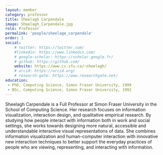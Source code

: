 ```yaml
---
layout: member
category: professor
title: Sheelagh Carpendale
image: Sheelagh_Carpendale.jpg
role: Professor
permalink: 'people/sheelage_carpendale'
order: 1
social:
    # twitter: https://twitter.com/
    #linkedin: https://www.linkedin.com/
    # google-scholar: https://scholar.google.fr/
    # github: https://github.com/
    website: https://www.cs.sfu.ca/~sheelagh/
    # orcid: https://orcid.org/
    # research-gate: https://www.researchgate.net/
education:
 - PhD, Computing Science, Simon Fraser University, 1999
 - BSc, Computing Science, Simon Fraser University, 1992
---
```


Sheelagh Carpendale is a Full Professor at Simon Fraser University in the School of Computing Science. Her research focuses on information visualization, interaction design, and qualitative empirical research. By studying how people interact with information both in work and social settings, she works towards designing more natural, accessible and understandable interactive visual representations of data. She combines information visualization and human-computer interaction with innovative new interaction techniques to better support the everyday practices of people who are viewing, representing, and interacting with information.
